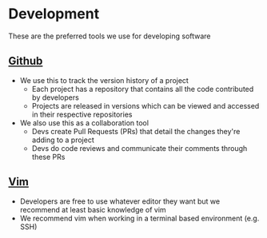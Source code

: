 # Development
These are the preferred tools we use for developing software

## [Github]()
- We use this to track the version history of a project
	- Each project has a repository that contains all the code contributed by developers
	- Projects are released in versions which can be viewed and accessed in their respective repositories
- We also use this as a collaboration tool
	- Devs create Pull Requests (PRs) that detail the changes they're adding to a project
	- Devs do code reviews and communicate their comments through these PRs

## [Vim]()
- Developers are free to use whatever editor they want but we recommend at least basic knowledge of vim
- We recommend vim when working in a terminal based environment (e.g. SSH)
